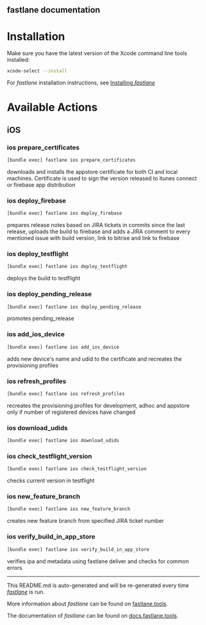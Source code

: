 fastlane documentation
----

# Installation

Make sure you have the latest version of the Xcode command line tools installed:

```sh
xcode-select --install
```

For _fastlane_ installation instructions, see [Installing _fastlane_](https://docs.fastlane.tools/#installing-fastlane)

# Available Actions

## iOS

### ios prepare_certificates

```sh
[bundle exec] fastlane ios prepare_certificates
```

downloads and installs the appstore certificate for both CI
and local machines. Certificate is used to sign the version released to
itunes connect or firebase app distribution 

### ios deploy_firebase

```sh
[bundle exec] fastlane ios deploy_firebase
```

 prepares release notes based on JIRA tickets in commits since the last release,
uploads the build to firebase and adds a JIRA comment to every mentioned issue with build
 version, link to bitrise and link to firebase 

### ios deploy_testflight

```sh
[bundle exec] fastlane ios deploy_testflight
```

 deploys the build to testflight 

### ios deploy_pending_release

```sh
[bundle exec] fastlane ios deploy_pending_release
```

 promotes pending_release 

### ios add_ios_device

```sh
[bundle exec] fastlane ios add_ios_device
```

 adds new device's name and udid to the certificate and
 recreates the provisioning profiles 

### ios refresh_profiles

```sh
[bundle exec] fastlane ios refresh_profiles
```

 recreates the provisioning profiles for development, adhoc and appstore only if number
of registered devices have changed 

### ios download_udids

```sh
[bundle exec] fastlane ios download_udids
```



### ios check_testflight_version

```sh
[bundle exec] fastlane ios check_testflight_version
```

 checks current version in testflight 

### ios new_feature_branch

```sh
[bundle exec] fastlane ios new_feature_branch
```

 creates new feature branch from specified JIRA ticket number 

### ios verify_build_in_app_store

```sh
[bundle exec] fastlane ios verify_build_in_app_store
```

verifies ipa and metadata using fastlane deliver and checks for common errors

----

This README.md is auto-generated and will be re-generated every time [_fastlane_](https://fastlane.tools) is run.

More information about _fastlane_ can be found on [fastlane.tools](https://fastlane.tools).

The documentation of _fastlane_ can be found on [docs.fastlane.tools](https://docs.fastlane.tools).
